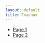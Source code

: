 ```yaml
---
layout: default
title: Главная
---
```


<div id="menu">
  <ul>
    <li><a href="#page1">Page 1</a></li>
    <li><a href="#page2">Page 2</a></li>
    <!-- Add more pages here -->
  </ul>
</div>
<div id="content">
</div>

<script>
  document.querySelectorAll('#menu a').forEach(a => {
  a.addEventListener('click', function (e) {
    e.preventDefault();
    fetch(e.target.getAttribute('href') + '.html') // assuming your pages are .html files
      .then(response => response.text())
      .then(html => {
        document.getElementById('content').innerHTML = html;
      });
  });
});
</script>
